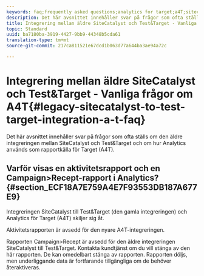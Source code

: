 ```yaml
---
keywords: faq;frequently asked questions;analytics for target;a4T;sitecatalyst;campaign>recipe;test&target;integration
description: Det här avsnittet innehåller svar på frågor som ofta ställs om den äldre integreringen mellan SiteCatalyst och Test&Target och om hur Analytics används som rapportkälla för Target (A4T).
title: Integrering mellan äldre SiteCatalyst och Test&Target - Vanliga frågor om A4T
topic: Standard
uuid: ba7180ba-3919-4427-9bb9-44348b5cda61
translation-type: tm+mt
source-git-commit: 217ca811521e67dcd1b063d77a644ba3ae94a72c

---
```



# Integrering mellan äldre SiteCatalyst och Test&amp;Target - Vanliga frågor om A4T{#legacy-sitecatalyst-to-test-target-integration-a-t-faq}

Det här avsnittet innehåller svar på frågor som ofta ställs om den äldre integreringen mellan SiteCatalyst och Test&amp;Target och om hur Analytics används som rapportkälla för Target (A4T).

## Varför visas en aktivitetsrapport och en Campaign>Recept-rapport i Analytics? {#section_ECF18A7E759A4E7F93553DB187A677E9}

Integreringen SiteCatalyst till Test&amp;Target (den gamla integreringen) och Analytics för Target (A4T) skiljer sig åt.

Aktivitetsrapporten är avsedd för den nyare A4T-integreringen.

Rapporten Campaign>Recept är avsedd för den äldre integreringen SiteCatalyst till Test&amp;Target. Kontakta kundtjänst om du vill stänga av den här rapporten. De kan omedelbart stänga av rapporten. Rapporten döljs, men underliggande data är fortfarande tillgängliga om de behöver återaktiveras.
